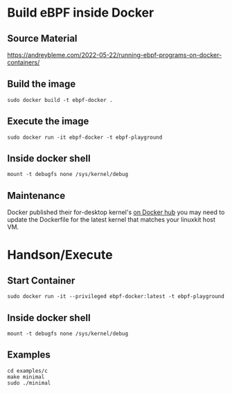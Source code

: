 # Build eBPF inside Docker
## Source Material
https://andreybleme.com/2022-05-22/running-ebpf-programs-on-docker-containers/

## Build the image
`sudo docker build -t ebpf-docker .`

## Execute the image
`sudo docker run -it ebpf-docker -t ebpf-playground`
## Inside docker shell
`mount -t debugfs none /sys/kernel/debug`

## Maintenance

Docker published their for-desktop kernel's [on Docker hub](https://hub.docker.com/r/docker/for-desktop-kernel/tags?page=1&ordering=last_updated) you may need to update the Dockerfile for the latest kernel that matches your linuxkit host VM.

# Handson/Execute
## Start Container
`sudo docker run -it --privileged ebpf-docker:latest -t ebpf-playground`
## Inside docker shell
`mount -t debugfs none /sys/kernel/debug`
## Examples
```
cd examples/c
make minimal
sudo ./minimal
```
